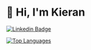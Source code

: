 # 👋 Hi, I'm Kieran

[![Linkedin Badge](https://img.shields.io/badge/-kieranpotts-blue?style=flat-square&logo=Linkedin&logoColor=white&link=https://www.linkedin.com/in/kieranpotts/)](https://www.linkedin.com/in/kieranpotts/)

[![Top Languages](https://github-readme-stats.vercel.app/api/top-langs/?username=kieranpotts&layout=donut&custom_title=Languages)](https://github.com/kieranpotts)
